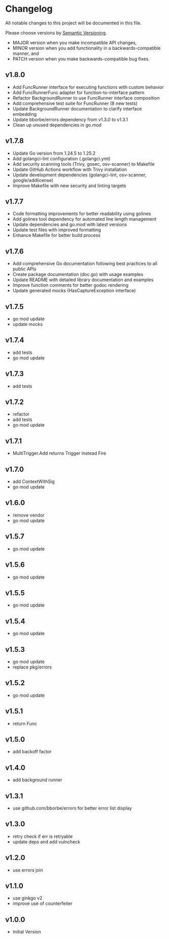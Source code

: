 # Changelog

All notable changes to this project will be documented in this file.

Please choose versions by [Semantic Versioning](http://semver.org/).

* MAJOR version when you make incompatible API changes,
* MINOR version when you add functionality in a backwards-compatible manner, and
* PATCH version when you make backwards-compatible bug fixes.

## v1.8.0
- Add FuncRunner interface for executing functions with custom behavior
- Add FuncRunnerFunc adapter for function-to-interface pattern
- Refactor BackgroundRunner to use FuncRunner interface composition
- Add comprehensive test suite for FuncRunner (8 new tests)
- Update BackgroundRunner documentation to clarify interface embedding
- Update bborbe/errors dependency from v1.3.0 to v1.3.1
- Clean up unused dependencies in go.mod

## v1.7.8
- Update Go version from 1.24.5 to 1.25.2
- Add golangci-lint configuration (.golangci.yml)
- Add security scanning tools (Trivy, gosec, osv-scanner) to Makefile
- Update GitHub Actions workflow with Trivy installation
- Update development dependencies (golangci-lint, osv-scanner, google/addlicense)
- Improve Makefile with new security and linting targets

## v1.7.7

- Code formatting improvements for better readability using golines
- Add golines tool dependency for automated line length management
- Update dependencies and go.mod with latest versions
- Update test files with improved formatting
- Enhance Makefile for better build process

## v1.7.6

- Add comprehensive Go documentation following best practices to all public APIs
- Create package documentation (doc.go) with usage examples 
- Update README with detailed library documentation and examples
- Improve function comments for better godoc rendering
- Update generated mocks (HasCaptureException interface)

## v1.7.5

- go mod update
- update mocks

## v1.7.4

- add tests
- go mod update

## v1.7.3

- add tests

## v1.7.2

- refactor
- add tests
- go mod update

## v1.7.1

- MultiTrigger.Add returns Trigger instead Fire

## v1.7.0

- add ContextWithSig
- go mod update

## v1.6.0

- remove vendor
- go mod update

## v1.5.7

- go mod update

## v1.5.6

- go mod update

## v1.5.5

- go mod update

## v1.5.4

- go mod update

## v1.5.3

- go mod update
- replace pkg/errors

## v1.5.2

- go mod update

## v1.5.1

- return Func

## v1.5.0

- add backoff factor 

## v1.4.0

- add background runner

## v1.3.1

- use github.com/bborbe/errors for better error list display

## v1.3.0

- retry check if err is retryable
- update deps and add vulncheck

## v1.2.0

- use errors join

## v1.1.0

- use ginkgo v2
- improve use of counterfeiter

## v1.0.0

- Initial Version

